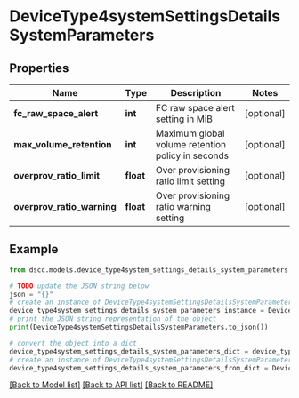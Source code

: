 # DeviceType4systemSettingsDetailsSystemParameters


## Properties

Name | Type | Description | Notes
------------ | ------------- | ------------- | -------------
**fc_raw_space_alert** | **int** | FC raw space alert setting in MiB | [optional] 
**max_volume_retention** | **int** | Maximum global volume retention policy in seconds | [optional] 
**overprov_ratio_limit** | **float** | Over provisioning ratio limit setting | [optional] 
**overprov_ratio_warning** | **float** | Over provisioning ratio warning setting | [optional] 

## Example

```python
from dscc.models.device_type4system_settings_details_system_parameters import DeviceType4systemSettingsDetailsSystemParameters

# TODO update the JSON string below
json = "{}"
# create an instance of DeviceType4systemSettingsDetailsSystemParameters from a JSON string
device_type4system_settings_details_system_parameters_instance = DeviceType4systemSettingsDetailsSystemParameters.from_json(json)
# print the JSON string representation of the object
print(DeviceType4systemSettingsDetailsSystemParameters.to_json())

# convert the object into a dict
device_type4system_settings_details_system_parameters_dict = device_type4system_settings_details_system_parameters_instance.to_dict()
# create an instance of DeviceType4systemSettingsDetailsSystemParameters from a dict
device_type4system_settings_details_system_parameters_from_dict = DeviceType4systemSettingsDetailsSystemParameters.from_dict(device_type4system_settings_details_system_parameters_dict)
```
[[Back to Model list]](../README.md#documentation-for-models) [[Back to API list]](../README.md#documentation-for-api-endpoints) [[Back to README]](../README.md)


